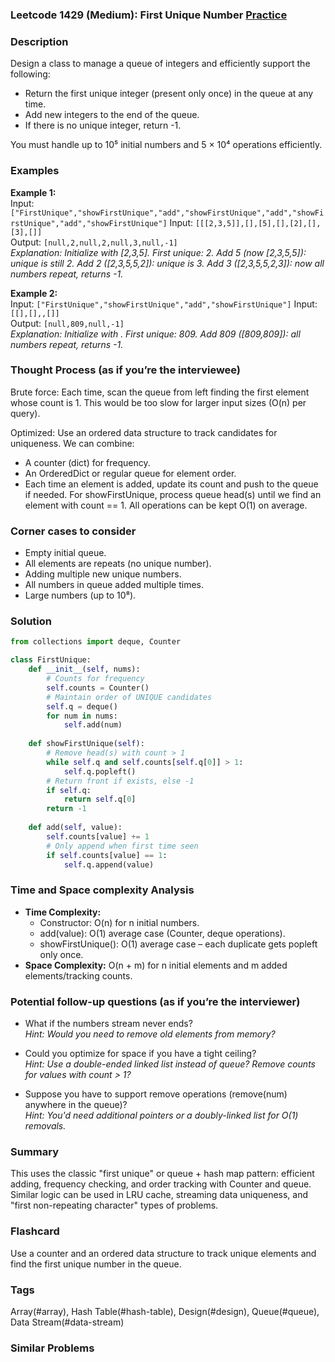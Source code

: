 ### Leetcode 1429 (Medium): First Unique Number [Practice](https://leetcode.com/problems/first-unique-number)

### Description  
Design a class to manage a queue of integers and efficiently support the following:
- Return the first unique integer (present only once) in the queue at any time.
- Add new integers to the end of the queue.
- If there is no unique integer, return -1.

You must handle up to 10⁵ initial numbers and 5 × 10⁴ operations efficiently.

### Examples  
**Example 1:**  
Input: `["FirstUnique","showFirstUnique","add","showFirstUnique","add","showFirstUnique","add","showFirstUnique"]` 
Input: `[[[2,3,5]],[],[5],[],[2],[],[3],[]]`  
Output: `[null,2,null,2,null,3,null,-1]`  
*Explanation: Initialize with [2,3,5]. First unique: 2. Add 5 (now [2,3,5,5]): unique is still 2. Add 2 ([2,3,5,5,2]): unique is 3. Add 3 ([2,3,5,5,2,3]): now all numbers repeat, returns -1.*

**Example 2:**  
Input: `["FirstUnique","showFirstUnique","add","showFirstUnique"]` 
Input: `[[],[],,[]]`  
Output: `[null,809,null,-1]`  
*Explanation: Initialize with . First unique: 809. Add 809 ([809,809]): all numbers repeat, returns -1.*

### Thought Process (as if you’re the interviewee)  
Brute force: Each time, scan the queue from left finding the first element whose count is 1. This would be too slow for larger input sizes (O(n) per query).

Optimized: Use an ordered data structure to track candidates for uniqueness. We can combine:
- A counter (dict) for frequency.
- An OrderedDict or regular queue for element order.
- Each time an element is added, update its count and push to the queue if needed. For showFirstUnique, process queue head(s) until we find an element with count == 1.
All operations can be kept O(1) on average.

### Corner cases to consider  
- Empty initial queue.
- All elements are repeats (no unique number).
- Adding multiple new unique numbers.
- All numbers in queue added multiple times.
- Large numbers (up to 10⁸).

### Solution

```python
from collections import deque, Counter

class FirstUnique:
    def __init__(self, nums):
        # Counts for frequency
        self.counts = Counter()
        # Maintain order of UNIQUE candidates
        self.q = deque()
        for num in nums:
            self.add(num)
    
    def showFirstUnique(self):
        # Remove head(s) with count > 1
        while self.q and self.counts[self.q[0]] > 1:
            self.q.popleft()
        # Return front if exists, else -1
        if self.q:
            return self.q[0]
        return -1
    
    def add(self, value):
        self.counts[value] += 1
        # Only append when first time seen
        if self.counts[value] == 1:
            self.q.append(value)
```

### Time and Space complexity Analysis  
- **Time Complexity:**
    - Constructor: O(n) for n initial numbers.
    - add(value): O(1) average case (Counter, deque operations).
    - showFirstUnique(): O(1) average case – each duplicate gets popleft only once.
- **Space Complexity:** O(n + m) for n initial elements and m added elements/tracking counts.

### Potential follow-up questions (as if you’re the interviewer)  
- What if the numbers stream never ends?  
  *Hint: Would you need to remove old elements from memory?*

- Could you optimize for space if you have a tight ceiling?  
  *Hint: Use a double-ended linked list instead of queue? Remove counts for values with count > 1?*

- Suppose you have to support remove operations (remove(num) anywhere in the queue)?  
  *Hint: You'd need additional pointers or a doubly-linked list for O(1) removals.*

### Summary
This uses the classic "first unique" or queue + hash map pattern: efficient adding, frequency checking, and order tracking with Counter and queue. Similar logic can be used in LRU cache, streaming data uniqueness, and "first non-repeating character" types of problems.


### Flashcard
Use a counter and an ordered data structure to track unique elements and find the first unique number in the queue.

### Tags
Array(#array), Hash Table(#hash-table), Design(#design), Queue(#queue), Data Stream(#data-stream)

### Similar Problems
